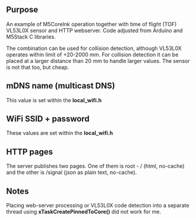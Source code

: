 ## Purpose
An example of M5CoreInk operation together with time of flight (TOF) VL53L0X sensor and HTTP webserver.
Code adjusted from Arduino and M5Stack C libraries.

The combination can be used for collision detection, although VL53L0X operates within limit of +20-2000 mm. For collision detection it can be placed at a larger distance than 20 mm to handle larger values. The sensor is not that too, but cheap. 

## mDNS name (multicast DNS)
This value is set within the __local_wifi.h__

## WiFi SSID + password
These values are set within the __local_wifi.h__

## HTTP pages
The server publishes two pages. One of them is root - / (html, no-cache) and the other is /signal (json as plain text, no-cache).

## Notes
Placing web-server processing or VL53L0X code detection into a separate thread using __xTaskCreatePinnedToCore()__ did not work for me.